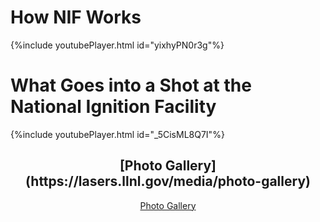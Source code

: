 # How NIF Works

{%include youtubePlayer.html id="yixhyPN0r3g"%}

# What Goes into a Shot at the National Ignition Facility

{%include youtubePlayer.html id="_5CisML8Q7I"%}

<div align="center"><H2>[Photo Gallery](https://lasers.llnl.gov/media/photo-gallery) </H2></div>
<div style="text-align:center">    
  <a href="https://lasers.llnl.gov/media/photo-gallery">Photo Gallery</a></div>
